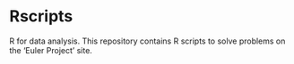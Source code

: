 # Rscripts
R for data analysis. This repository contains R scripts to solve problems on the ‘Euler Project’ site.
